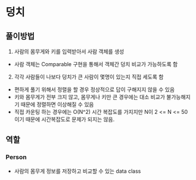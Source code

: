# 덩치
## 풀이방법
1. 사람의 몸무게와 키를 입력받아서 사람 객체를 생성
- 사람 객체는 Comparable 구현을 통해서 객체간 덩치 비교가 가능하도록 함
2. 각각 사람들이 나보다 덩치가 큰 사람이 몇명이 있는지 직접 세도록 함
- 편하게 풀기 위해서 정렬을 할 경우 정상적으로 답이 구해지지 않을 수 있음
- 키와 몸무게가 전부 크지 않고, 몸무게나 키만 큰 경우에는 대소 비교가 불가능해지기 때문에 정렬하면 이상해질 수 있음
- 직접 카운팅 하는 경우에는 O(N^2) 시간 복잡도를 가지지만 N이 2 <= N <= 50 이기 때문에 시간복잡도로 문제가 되지는 않음.

## 역할
### Person
- 사람의 몸무게 정보를 저장하고 비교할 수 있는 data class